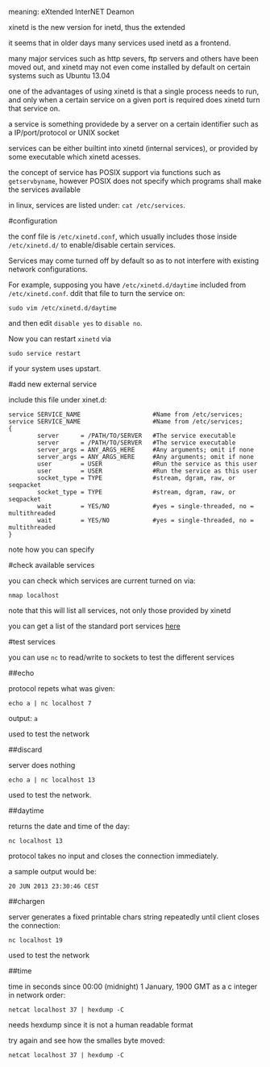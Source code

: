 meaning: eXtended InterNET Deamon

xinetd is the new version for inetd, thus the extended

it seems that in older days many services used inetd as a frontend.

many major services such as http severs, ftp servers and others have been moved out,
and xinetd may not even come installed by default on certain systems such as Ubuntu 13.04

one of the advantages of using xinetd is that a single process needs to run,
and only when a certain service on a given port is required does xinetd turn that service on.

a service is something providede by a server on a certain identifier such as a IP/port/protocol or UNIX socket

services can be either builtint into xinetd (internal services), or provided by some executable
which xinetd acesses.

the concept of service has POSIX support via functions such as `getservbyname`,
however POSIX does not specify which programs shall make the services available

in linux, services are listed under: `cat /etc/services`.

#configuration

the conf file is `/etc/xinetd.conf`,
which usually includes those inside `/etc/xinetd.d/` to enable/disable certain services.

Services may come turned off by default so as to not interfere
with existing network configurations.

For example, supposing you have `/etc/xinetd.d/daytime` included from `/etc/xinetd.conf`.
ddit that file to turn the service on:

    sudo vim /etc/xinetd.d/daytime

and then edit `disable yes` to `disable no`.

Now you can restart `xinetd` via

    sudo service restart

if your system uses upstart.

#add new external service

include this file under xinet.d:

    service SERVICE_NAME                    #Name from /etc/services;
    service SERVICE_NAME                    #Name from /etc/services;
    {
            server      = /PATH/TO/SERVER   #The service executable
            server      = /PATH/TO/SERVER   #The service executable
            server_args = ANY_ARGS_HERE     #Any arguments; omit if none
            server_args = ANY_ARGS_HERE     #Any arguments; omit if none
            user        = USER              #Run the service as this user
            user        = USER              #Run the service as this user
            socket_type = TYPE              #stream, dgram, raw, or seqpacket
            socket_type = TYPE              #stream, dgram, raw, or seqpacket
            wait        = YES/NO            #yes = single-threaded, no = multithreaded
            wait        = YES/NO            #yes = single-threaded, no = multithreaded
    }

note how you can specify

#check available services

you can check which services are current turned on via:

    nmap localhost

note that this will list all services, not only those provided by xinetd

you can get a list of the standard port services [here](http://en.wikipedia.org/wiki/List_of_TCP_and_UDP_port_numbers)

#test services

you can use `nc` to read/write to sockets to test the different services

##echo

protocol repets what was given:

    echo a | nc localhost 7

output: `a`

used to test the network

##discard

server does nothing

    echo a | nc localhost 13

used to test the network.

##daytime

returns the date and time of the day:

    nc localhost 13

protocol takes no input and closes the connection immediately.

a sample output would be:

    20 JUN 2013 23:30:46 CEST

##chargen

server generates a fixed printable chars string repeatedly until client closes the connection:

    nc localhost 19

used to test the network

##time

time in seconds since 00:00 (midnight) 1 January, 1900 GMT as a c integer in network order:

    netcat localhost 37 | hexdump -C

needs hexdump since it is not a human readable format

try again and see how the smalles byte moved:

    netcat localhost 37 | hexdump -C
